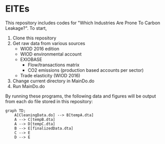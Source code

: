# EITEs

This repository includes codes for "Which Industries Are Prone To Carbon Leakage?". To start, 
1. Clone this repository
2. Get raw data from various sources
   - WIOD 2016 edition
   - WIOD environmental account
   - EXIOBASE
        - Flow/transactions matrix
        - CO2 emissions (production based accounts per sector)
   - Trade elasticity (WIOD 2016)
3. Change current directory in MainDo.do
4. Run MainDo.do

By running these programs, the following data and figures will be output from each do file stored in this repository:

```mermaid
graph TD;
    A[CleaningData.do] --> B[tempA.dta]
    A --> C[tempB.dta]
    A --> D[tempC.dta]
    B --> E[finalizedData.dta]
    C --> E
    D --> E
```

